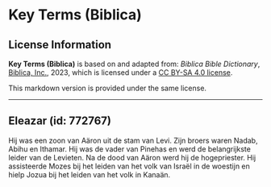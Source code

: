 # Key Terms (Biblica)

## License Information

**Key Terms (Biblica)** is based on and adapted from: _Biblica Bible Dictionary_, [Biblica, Inc.](https://www.biblica.com/), 2023, which is licensed under a [CC BY-SA 4.0 license](https://creativecommons.org/licenses/by-sa/4.0/legalcode.en).

This markdown version is provided under the same license.



--------------------------------

## Eleazar (id: 772767)

Hij was een zoon van Aäron uit de stam van Levi. Zijn broers waren Nadab, Abihu en Ithamar. Hij was de vader van Pinehas en werd de belangrijkste leider van de Levieten. Na de dood van Aäron werd hij de hogepriester. Hij assisteerde Mozes bij het leiden van het volk van Israël in de woestijn en hielp Jozua bij het leiden van het volk in Kanaän.


